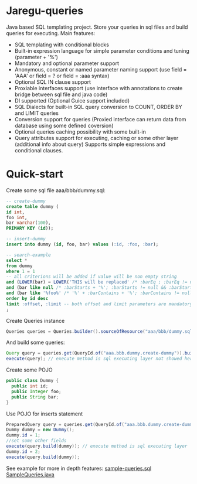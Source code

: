 # Jaregu-queries

Java based SQL templating project. Store your queries in sql files and build queries for executing.
Main features:
- SQL templating with conditional blocks
- Built-in expression language for simple parameter conditions and tuning (parameter + '%')
- Mandatory and optional parameter support
- Anonymous, constant or named parameter naming support (use field = 'AAA' or field = ? or field = :aaa syntax)
- Optional SQL IN clause support
- Proxiable interfaces support (use interface with annotations to create bridge between sql file and java code)
- DI supported (Optional Guice support included)
- SQL Dialects for built-in SQL query conversion to COUNT, ORDER BY and LIMIT queries
- Conversion support for queries (Proxied interface can return data from database using some defined coversion)
- Optional queries caching possibility with some built-in
- Query attributes support for executing, caching or some other layer (additional info about query)
Supports simple expressions and conditional clauses.

# Quick-start

Create some sql file aaa/bbb/dummy.sql:
``` sql
-- create-dummy
create table dummy (
id int, 
foo int, 
bar varchar(100),
PRIMARY KEY (id));

-- insert-dummy
insert into dummy (id, foo, bar) values (:id, :foo, :bar);

-- search-example
select *
from dummy
where 1 = 1
-- all criterions will be added if value will be non empty string
and (LOWER(bar) = LOWER('THIS will be replaced' /* :barEq ; :barEq != null && :barEq != '' */) 
and (bar like null /* :barStarts + '%'; :barStarts != null && :barStarts != '' */)
and (bar like '%foo%' /* '%' + :barContains + '%'; :barContains != null && :barContains != '' */)
order by id desc
limit :offset, :limit -- both offset and limit parameters are mandatory, so they have to be supplied
;

```
Create Queries instance
```java
Queries queries = Queries.builder().sourceOfResource("aaa/bbb/dummy.sql").build();
```

And build some queries:
```java
Query query = queries.get(QueryId.of("aaa.bbb.dummy.create-dummy")).build();
execute(query); // execute method is sql executing layer not showed here
```

Create some POJO
```java
public class Dummy {
  public int id;
  public Integer foo;
  public String bar;
}
```

Use POJO for inserts statement
```java
PreparedQuery query = queries.get(QueryId.of("aaa.bbb.dummy.create-dummy"));
Dummy dummy = new Dummy();
dummy.id = 1;
//set some other fields
execute(query.build(dummy)); // execute method is sql executing layer
dummy.id = 2;
execute(query.build(dummy));
```
See example for more in depth features: [sample-queries.sql](https://github.com/jaregu/queries/blob/master/src/example/resources/com/jaregu/queries/example/sample-queries.sql) [SampleQueries.java](https://github.com/jaregu/queries/blob/master/src/example/java/com/jaregu/queries/example/SampleQueries.java)
